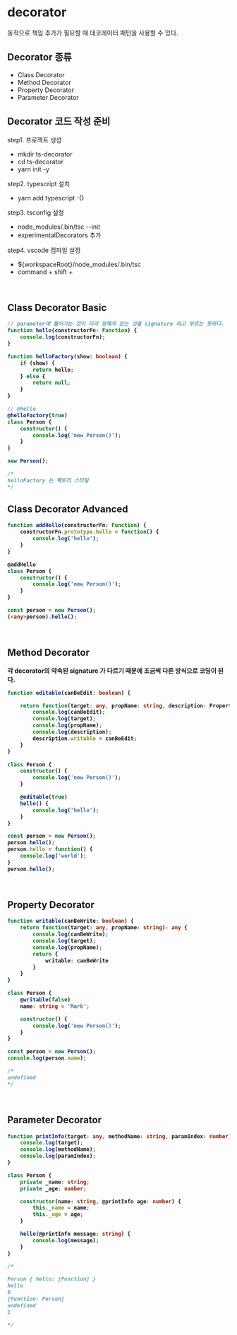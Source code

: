 # decorator

동적으로 책임 추가가 필요할 때 데코레이터 패턴을 사용할 수 있다.

## Decorator 종류
- Class Decorator
- Method Decorator
- Property Decorator
- Parameter Decorator

## Decorator 코드 작성 준비
step1. 프로젝트 생성
- mkdir ts-decorator
- cd ts-decorator
- yarn init -y

step2. typescript 설치
- yarn add typescript -D

step3. tsconfig 설정
- node_modules/.bin/tsc --init
- experimentalDecorators 추가

​step4. vscode 컴파일 설정
- ${workspaceRoot}/node_modules/.bin/tsc
- command + shift + <B>

<br>

## Class Decorator Basic

```typescript
// parameter에 들어가는 것이 미리 정해져 있는 것을 signature 라고 부르는 듯하다.
function hello(constructorFn: Function) {
    console.log(constructorFn);
}

function helloFactory(show: boolean) {
    if (show) {
        return hello;
    } else {
        return null;
    }
}

// @hello
@helloFactory(true)
class Person {
    constructor() {
        console.log('new Person()');
    }
}

new Person();

/*
helloFactory 는 팩토리 스타일
*/
```

## Class Decorator Advanced
```typescript
function addHello(constructorFn: Function) {
    constructorFn.prototype.hello = function() {
        console.log('hello');
    }
}

@addHello
class Person {
    constructor() {
        console.log('new Person()');
    }
}

const person = new Person();
(<any>person).hello();
```

<br>

## Method Decorator

각 decorator의 약속된 signature 가 다르기 때문에 조금씩 다른 방식으로 코딩이 된다.

```typescript
function editable(canBeEdit: boolean) {

    return function(target: any, propName: string, description: PropertyDescriptor) {
        console.log(canBeEdit);
        console.log(target);
        console.log(propName);
        console.log(description);
        description.writable = canBeEdit;
    }
}

class Person {
    constructor() {
        console.log('new Person()');
    }

    @editable(true)
    hello() {
        console.log('hello');
    }
}

const person = new Person();
person.hello();
person.hello = function() {
    console.log('world');
}
person.hello();
```

<br>

## Property Decorator

```typescript
function writable(canBeWrite: boolean) {
    return function(target: any, propName: string): any {
        console.log(canBeWrite);
        console.log(target);
        console.log(propName);
        return {
            writable: canBeWrite
        }
    }
}

class Person {
    @writable(false)
    name: string = 'Mark';

    constructor() {
        console.log('new Person()');
    }
}

const person = new Person();
console.log(person.name);

/*
undefined
*/
```

<br>

## Parameter Decorator

```typescript
function printInfo(target: any, methodName: string, paramIndex: number) {
    console.log(target);
    console.log(methodName);
    console.log(paramIndex);
}

class Person {
    private _name: string;
    private _age: number;

    constructor(name: string, @printInfo age: number) {
        this._name = name;
        this._age = age;
    }

    hello(@printInfo message: string) {
        console.log(message);
    }
}

/*

Person { hello: [Function] }
hello
0
[Function: Person]
undefined
1

*/
```


